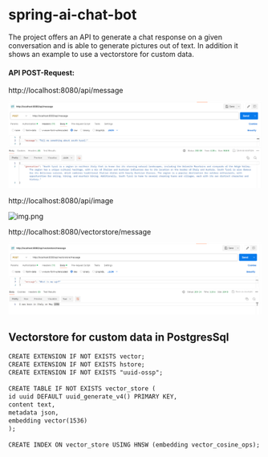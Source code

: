 # spring-ai-chat-bot
The project offers an API to generate a chat response on a given conversation and is able to generate pictures out of text. 
In addition it shows an example to use a vectorstore for custom data. 


#### API POST-Request:

http://localhost:8080/api/message

![img_1.png](img_1.png)

http://localhost:8080/api/image

![img.png](img.png)

http://localhost:8080/vectorstore/message

![img_2.png](img_2.png)

## Vectorstore for custom data in PostgresSql

```
CREATE EXTENSION IF NOT EXISTS vector;
CREATE EXTENSION IF NOT EXISTS hstore;
CREATE EXTENSION IF NOT EXISTS "uuid-ossp";

CREATE TABLE IF NOT EXISTS vector_store (
id uuid DEFAULT uuid_generate_v4() PRIMARY KEY,
content text,
metadata json,
embedding vector(1536)
);

CREATE INDEX ON vector_store USING HNSW (embedding vector_cosine_ops);
```